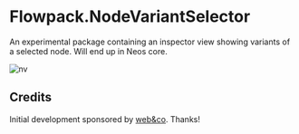 # Flowpack.NodeVariantSelector

An experimental package containing an inspector view showing variants of a selected node. Will end up in Neos core.

![nv](https://user-images.githubusercontent.com/837032/53253099-83465480-36d1-11e9-88d4-70493a4eec07.gif)

## Credits

Initial development sponsored by [web&co](http://webundco.com/). Thanks!
